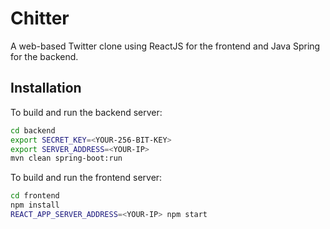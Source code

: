 # Chitter

A web-based Twitter clone using ReactJS for the frontend and Java Spring for the backend.

## Installation

To build and run the backend server:

```sh
cd backend
export SECRET_KEY=<YOUR-256-BIT-KEY>
export SERVER_ADDRESS=<YOUR-IP>
mvn clean spring-boot:run
```

To build and run the frontend server:
```sh
cd frontend
npm install
REACT_APP_SERVER_ADDRESS=<YOUR-IP> npm start
```
